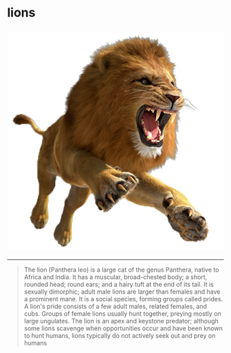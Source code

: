 # lions 
![lion](images/lion.png)
---
---
> The lion (Panthera leo) is a large cat of the genus Panthera, native to Africa and India. It has a muscular, broad-chested body; a short, rounded head; round ears; and a hairy tuft at the end of its tail. It is sexually dimorphic; adult male lions are larger than females and have a prominent mane. It is a social species, forming groups called prides. A lion's pride consists of a few adult males, related females, and cubs. Groups of female lions usually hunt together, preying mostly on large ungulates. The lion is an apex and keystone predator; although some lions scavenge when opportunities occur and have been known to hunt humans, lions typically do not actively seek out and prey on humans
